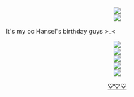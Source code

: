 <div align="center">
  <img src="https://komarev.com/ghpvc/?username=your-github-username&label=Fans">
</div>

<div align="center">
  <img src="https://i.imgur.com/PesaCN5.webp">
</div>

It's my oc Hansel's birthday guys >_<

<div align="center">
  <img src="https://i.imgur.com/YbIikcn.png">
</div>

<div align="center">
  <img src="https://i.imgur.com/ZAUkaCx.png"
</div>

<div align="center">
  <img src="https://i.imgur.com/Wqv9r62.png"
</div>

<div align="center">
  <img src="https://i.imgur.com/k1lVUUl.webp"
</div>

<div align="center">
  <img src="https://i.imgur.com/waq0wP3.png"
</div>

[♡♡♡](https://open.spotify.com/track/5lWSa1rmuSL6OBPOnkAqoa?si=wjWeidVLReGvyl68q6Tqjw)
